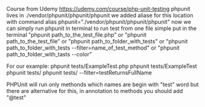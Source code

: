 Course from Udemy https://udemy.com/course/php-unit-testing
phpunit lives in ./vendor/phpunit/phpunit/phpunit
we added aliase for this location with command alias phpunit="./vendor/phpunit/phpunit/phpunit"
now we can simply run phpunit in terminal
to run test from one file simple put in the terminal "phpunit path_to_the_test_file.php"
or "phpunit path_to_the_test_file" or "phpunit path_to_folder_with_tests"
or "phpunit path_to_folder_with_tests --filter=name_of_test_method"
or "phpunit path_to_folder_with_tasts --color"

For our example:
    phpunit tests/ExampleTest.php
    phpunit tests/ExampleTest
    phpunit tests/
    phpunit tests/ --filter=testReturnsFullName

PHPUnit will run only methonds which names are begin with "test" word
but there are alternative for this, in annotation to methods you should add "@test"

